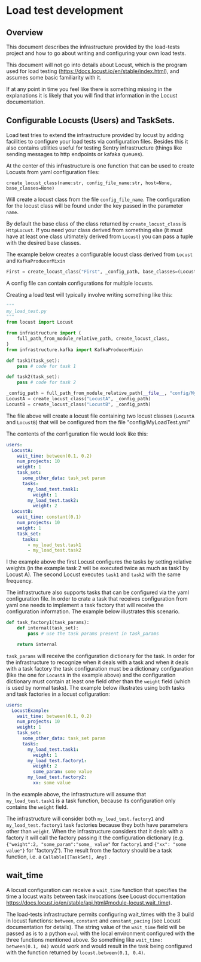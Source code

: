 # Load test development

## Overview
This document describes the infrastructure provided by the load-tests project and how to go about writing
and configuring your own load tests.

This document will not go into details about Locust, which is the program used for
load testing (https://docs.locust.io/en/stable/index.html), and assumes some basic familiarity with it.

If at any point in time you feel like there is something missing in the explanations it is likely that you
will find that information in the Locust documentation.

## Configurable Locusts (Users) and TaskSets.

Load test tries to extend the infrastructure provided by locust by adding facilities to configure your load
tests via configuration files. Besides this it also contains utilities useful for testing Sentry infrastructure
(things like sending messages to http endpoints or kafaka queues).

At the center of this infrastructure is one function that can be used to create Locusts from yaml configuration
files:  

    create_locust_class(name:str, config_file_name:str, host=None, base_classes=None)

Will create a locust class from the file `config_file_name`. The configuration for the locust class will be
found under the key passed in the parameter `name`.

By default the base class of the class returned by `create_locust_class` is `HttpLocust`. If you need your class
derived from something else (it must have at least one class ultimately derived from `Locust`) you can pass a 
tuple with the desired base classes. 

The example below creates a configurable locust class derived from `Locust` and `KafkaProducerMixin`

```python
First = create_locust_class("First", _config_path, base_classes=(Locust, KafkaProducerMixin))
``` 

A config file can contain configurations for multiple locusts.

Creating a load test will typically involve writing something like this:
```python
"""
my_load_test.py
"""
from locust import Locust

from infrastructure import (
    full_path_from_module_relative_path, create_locust_class,
)
from infrastructure.kafka import KafkaProducerMixin

def task1(task_set):
    pass # code for task 1

def task2(task_set):
    pass # code for task 2

_config_path = full_path_from_module_relative_path(__file__, "config/MyLoadTest.yml")
LocustA = create_locust_class("LocustA", _config_path)
LocustB = create_locust_class("LocustB", _config_path)
```

The file above will create a locust file containing two locust classes (`LocustA` and `LocustB`) that will be
configured from the file "config/MyLoadTest.yml"

The contents of the configuration file would look like this:

```yaml
users:
  LocustA:
    wait_time: between(0.1, 0.2)
    num_projects: 10
    weight: 1
    task_set:
      some_other_data: task_set param
      tasks:
        my_load_test.task1:
          weight: 1
        my_load_test.task2:
          weight: 2
  LocustB:
    wait_time: constant(0.1)
    num_projects: 10
    weight: 1
    task_set:
      tasks:
        - my_load_test.task1
        - my_load_test.task2
```

I the example above the first Locust configures the tasks by setting relative weights (in the example task 2 will
be executed twice as much as task1 by Locust A). 
The second Locust executes `task1` and `task2` with the same frequency.

The infrastructure also supports tasks that can be configured via the yaml configuration file.
In order to crate a task that receives configuration from yaml one needs to implement a task factory that will 
receive the configuration information.
The example below illustrates this scenario.

```python
def task_factory1(task_params):
    def internal(task_set):
        pass # use the task params present in task_params

    return internal
```

`task_params` will receive the configuration dictionary for the task.
In order for the infrastructure to recognize when it deals with a task and when it deals with a task factory the
task configuration must be a dictionary configuration (like the one for `LocustA` in the example above) and the
configuration dictionary must contain at least one field other than the `weight` field (which is used by normal
tasks). The example below illustrates using both tasks and task factories in a locust cofiguration: 

```yaml
users:
  LocustExample:
    wait_time: between(0.1, 0.2)
    num_projects: 10
    weight: 1
    task_set:
      some_other_data: task_set param
      tasks:
        my_load_test.task1:
          weight: 1
        my_load_test.factory1:
          weight: 2
          some_param: some value
        my_load_test.factory2:
          xx: some value
```

In the example above, the infrastructure will assume that `my_load_test.task1` is a task function, because its 
configuration only contains the `weight` field.

The infrastructure will consider both `my_load_test.factory1` and `my_load_test.factory1` task factories because
they both have parameters other than `weight`. When the infrastructure considers that it deals with a factory it
will call the factory passing it the configuration dictionary (e.g. `{"weight":2, "some_param":"some_ value"` for
`factory1` and `{"xx": "some value"}` for 'factory2'). The result from the factory should be a task function, i.e.
a `Callable[[TaskSet], Any]` . 


## wait_time

A locust configuration can receive a `wait_time` function that specifies the time a locust waits between
task invocations (see Locust documentation https://docs.locust.io/en/stable/api.html#module-locust.wait_time).

The load-tests infrastructure permits configuring wait_times with the 3 build in locust functions: `between`, `constant` 
and `constant_pacing` (see Locust documentation for details). The string value of the `wait_time` field will be passed
as is to a python `eval` with the local environment configured with the three functions mentioned above. So something 
like `wait_time: between(0.1, 04)`  would work and would result in the task being configured with the function returned
by `locust.between(0.1, 0.4)`.
